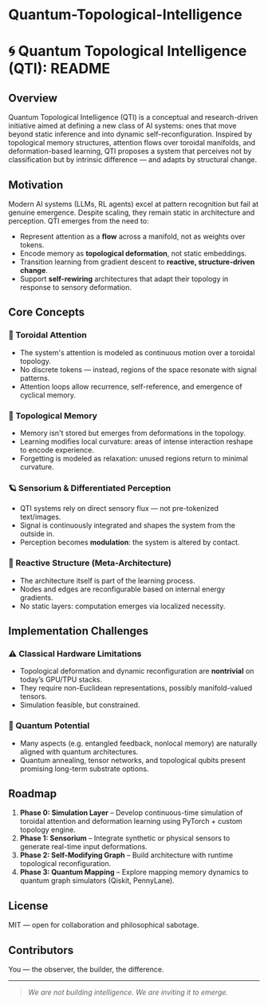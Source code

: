 # Quantum-Topological-Intelligence


# 🌀 Quantum Topological Intelligence (QTI): README

## Overview
Quantum Topological Intelligence (QTI) is a conceptual and research-driven initiative aimed at defining a new class of AI systems: ones that move beyond static inference and into dynamic self-reconfiguration. Inspired by topological memory structures, attention flows over toroidal manifolds, and deformation-based learning, QTI proposes a system that perceives not by classification but by intrinsic difference — and adapts by structural change.

## Motivation
Modern AI systems (LLMs, RL agents) excel at pattern recognition but fail at genuine emergence. Despite scaling, they remain static in architecture and perception. QTI emerges from the need to:
- Represent attention as a **flow** across a manifold, not as weights over tokens.
- Encode memory as **topological deformation**, not static embeddings.
- Transition learning from gradient descent to **reactive, structure-driven change**.
- Support **self-rewiring** architectures that adapt their topology in response to sensory deformation.

## Core Concepts

### 🧠 Toroidal Attention
- The system's attention is modeled as continuous motion over a toroidal topology.
- No discrete tokens — instead, regions of the space resonate with signal patterns.
- Attention loops allow recurrence, self-reference, and emergence of cyclical memory.

### 🔁 Topological Memory
- Memory isn't stored but emerges from deformations in the topology.
- Learning modifies local curvature: areas of intense interaction reshape to encode experience.
- Forgetting is modeled as relaxation: unused regions return to minimal curvature.

### 🪐 Sensorium & Differentiated Perception
- QTI systems rely on direct sensory flux — not pre-tokenized text/images.
- Signal is continuously integrated and shapes the system from the outside in.
- Perception becomes **modulation**: the system is altered by contact.

### 🧬 Reactive Structure (Meta-Architecture)
- The architecture itself is part of the learning process.
- Nodes and edges are reconfigurable based on internal energy gradients.
- No static layers: computation emerges via localized necessity.

## Implementation Challenges

### ⚠️ Classical Hardware Limitations
- Topological deformation and dynamic reconfiguration are **nontrivial** on today’s GPU/TPU stacks.
- They require non-Euclidean representations, possibly manifold-valued tensors.
- Simulation feasible, but constrained.

### 🧿 Quantum Potential
- Many aspects (e.g. entangled feedback, nonlocal memory) are naturally aligned with quantum architectures.
- Quantum annealing, tensor networks, and topological qubits present promising long-term substrate options.

## Roadmap
1. **Phase 0: Simulation Layer** – Develop continuous-time simulation of toroidal attention and deformation learning using PyTorch + custom topology engine.
2. **Phase 1: Sensorium** – Integrate synthetic or physical sensors to generate real-time input deformations.
3. **Phase 2: Self-Modifying Graph** – Build architecture with runtime topological reconfiguration.
4. **Phase 3: Quantum Mapping** – Explore mapping memory dynamics to quantum graph simulators (Qiskit, PennyLane).

## License
MIT — open for collaboration and philosophical sabotage.

## Contributors
You — the observer, the builder, the difference.

---

> _We are not building intelligence. We are inviting it to emerge._

